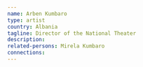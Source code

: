 ```yaml
---
name: Arben Kumbaro
type: artist
country: Albania
tagline: Director of the National Theater
description:
related-persons: Mirela Kumbaro
connections:
---
```

